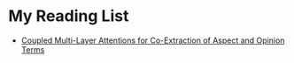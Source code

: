 # My Reading List

- [Coupled Multi-Layer Attentions for Co-Extraction of Aspect and Opinion Terms](https://arxiv.org/pdf/1702.01776.pdf)
